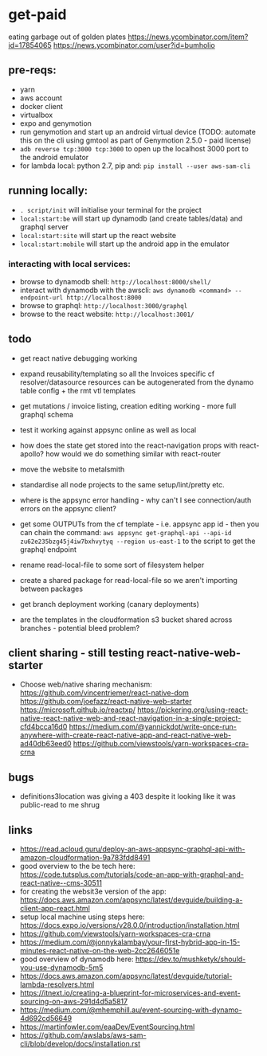# get-paid

eating garbage out of golden plates
  https://news.ycombinator.com/item?id=17854065
  https://news.ycombinator.com/user?id=bumholio

## pre-reqs:

 * yarn
 * aws account
 * docker client
 * virtualbox
 * expo and genymotion
 * run genymotion and start up an android virtual device (TODO: automate this on the cli using gmtool as part of Genymotion 2.5.0 - paid license)
 * `adb reverse tcp:3000 tcp:3000` to open up the localhost 3000 port to the android emulator
 * for lambda local: python 2.7, pip and: `pip install --user aws-sam-cli`

## running locally:

 * `. script/init` will initialise your terminal for the project
 * `local:start:be` will start up dynamodb (and create tables/data) and graphql server
 * `local:start:site` will start up the react website
 * `local:start:mobile` will start up the android app in the emulator

### interacting with local services:

 * browse to dynamodb shell: `http://localhost:8000/shell/`
 * interact with dynamodb with the awscli: `aws dynamodb <command> --endpoint-url http://localhost:8000`
 * browse to graphql: `http://localhost:3000/graphql`
 * browse to the react website: `http://localhost:3001/`

## todo

 * get react native debugging working
 * expand reusability/templating so all the Invoices specific cf resolver/datasource resources can be autogenerated from the dynamo table config + the rmt vtl templates
 * get mutations / invoice listing, creation editing working - more full graphql schema
 * test it working against appsync online as well as local
 * how does the state get stored into the react-navigation props with react-apollo? how would we do something similar with react-router
 * move the website to metalsmith
 * standardise all node projects to the same setup/lint/pretty etc.
 * where is the appsync error handling - why can't I see connection/auth errors on the appsync client?

 * get some OUTPUTs from the cf template - i.e. appsync app id - then you can chain the command: `aws appsync get-graphql-api --api-id zu62e235bzg45j4iw7bxhvytyq --region us-east-1` to the script to get the graphql endpoint

 * rename read-local-file to some sort of filesystem helper
 * create a shared package for read-local-file so we aren't importing between packages

 * get branch deployment working (canary deployments)
 * are the templates in the cloudformation s3 bucket shared across branches - potential bleed problem?

## client sharing - still testing react-native-web-starter

 * Choose web/native sharing mechanism:
  https://github.com/vincentriemer/react-native-dom
  https://github.com/joefazz/react-native-web-starter
  https://microsoft.github.io/reactxp/
  https://pickering.org/using-react-native-react-native-web-and-react-navigation-in-a-single-project-cfd4bcca16d0
  https://medium.com/@yannickdot/write-once-run-anywhere-with-create-react-native-app-and-react-native-web-ad40db63eed0
  https://github.com/viewstools/yarn-workspaces-cra-crna

## bugs

 * definitions3location was giving a 403 despite it looking like it was public-read to me shrug

## links

 * https://read.acloud.guru/deploy-an-aws-appsync-graphql-api-with-amazon-cloudformation-9a783fdd8491
 * good overview to the be tech here: https://code.tutsplus.com/tutorials/code-an-app-with-graphql-and-react-native--cms-30511
 * for creating the websit3e version of the app: https://docs.aws.amazon.com/appsync/latest/devguide/building-a-client-app-react.html
 * setup local machine using steps here: https://docs.expo.io/versions/v28.0.0/introduction/installation.html
 * https://github.com/viewstools/yarn-workspaces-cra-crna
 * https://medium.com/@jonnykalambay/your-first-hybrid-app-in-15-minutes-react-native-on-the-web-2cc2646051e
 * good overview of dynamodb here: https://dev.to/mushketyk/should-you-use-dynamodb-5m5
 * https://docs.aws.amazon.com/appsync/latest/devguide/tutorial-lambda-resolvers.html
 * https://itnext.io/creating-a-blueprint-for-microservices-and-event-sourcing-on-aws-291d4d5a5817
 * https://medium.com/@mhemphill.au/event-sourcing-with-dynamo-4d692cd56649
 * https://martinfowler.com/eaaDev/EventSourcing.html
 * https://github.com/awslabs/aws-sam-cli/blob/develop/docs/installation.rst
